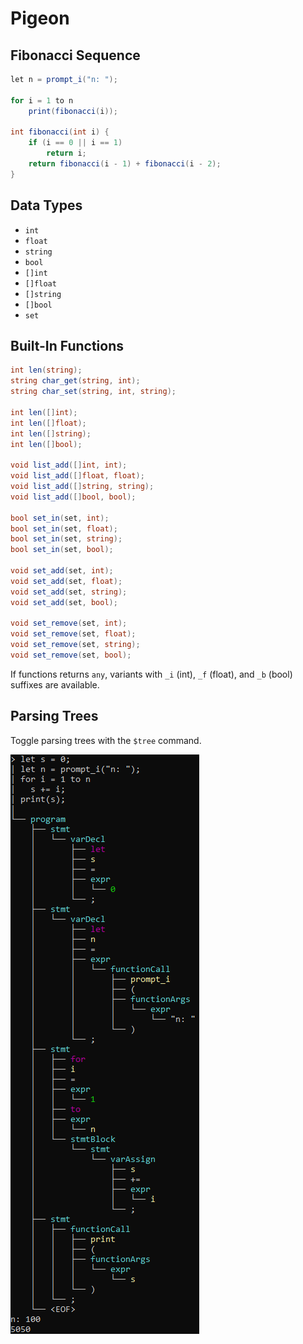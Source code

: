 # Pigeon

## Fibonacci Sequence
```c#
let n = prompt_i("n: ");

for i = 1 to n
    print(fibonacci(i));

int fibonacci(int i) {
    if (i == 0 || i == 1)
        return i;
    return fibonacci(i - 1) + fibonacci(i - 2);
}
```

## Data Types
* `int`
* `float`
* `string`
* `bool`
* `[]int`
* `[]float`
* `[]string`
* `[]bool`
* `set`

## Built-In Functions
```c#
int len(string);
string char_get(string, int);
string char_set(string, int, string);

int len([]int);
int len([]float);
int len([]string);
int len([]bool);

void list_add([]int, int);
void list_add([]float, float);
void list_add([]string, string);
void list_add([]bool, bool);

bool set_in(set, int);
bool set_in(set, float);
bool set_in(set, string);
bool set_in(set, bool);

void set_add(set, int);
void set_add(set, float);
void set_add(set, string);
void set_add(set, bool);

void set_remove(set, int);
void set_remove(set, float);
void set_remove(set, string);
void set_remove(set, bool);
```

If functions returns `any`, variants with `_i` (int), `_f` (float), and `_b` (bool) suffixes are available.

## Parsing Trees
Toggle parsing trees with the `$tree` command.

![Parsing Tree Example](tree.png)
